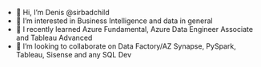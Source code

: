 - 👋 Hi, I’m Denis @sirbadchild
- 👀 I’m interested in Business Intelligence and data in general
- 🌱 I recently learned Azure Fundamental, Azure Data Engineer Associate and Tableau Advanced
- 💞️ I’m looking to collaborate on Data Factory/AZ Synapse, PySpark, Tableau, Sisense and any SQL Dev
